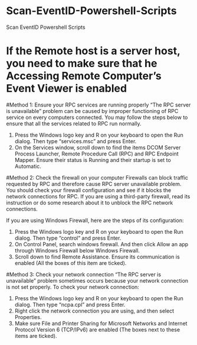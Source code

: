 # Scan-EventID-Powershell-Scripts
Scan EventID Powershell Scripts
# If the Remote host is a server host, you need to make sure that he Accessing Remote Computer’s Event Viewer is enabled 
#Method 1: Ensure your RPC services are running properly
“The RPC server is unavailable” problem can be caused by improper functioning of RPC service on every computers connected. You may follow the steps below to ensure that all the services related to RPC run normally.
1) Press the Windows logo key and R on your keyboard to open the Run dialog. Then type “services.msc” and press Enter.
2) On the Services window, scroll down to find the items DCOM Server Process Launcher, Remote Procedure Call (RPC) and RPC Endpoint Mapper. Ensure their status is Running and their startup is set to Automatic. 

#Method 2: Check the firewall on your computer
Firewalls can block traffic requested by RPC and therefore cause RPC server unavailable problem. You should check your firewall configuration and see if it blocks the network connections for RPC. If you are using a third-party firewall, read its instruction or do some research about it to unblock the RPC network connections. 

If you are using Windows Firewall, here are the steps of its configuration:

1) Press the Windows logo key and R on your keyboard to open the Run dialog. Then type “control“ and press Enter. 
2) On Control Panel, search windows firewall. And then click Allow an app through Windows Firewall below Windows Firewall.
3) Scroll down to find Remote Assistance. Ensure its communication is enabled (All the boxes of this item are ticked).

#Method 3: Check your network connection
“The RPC server is unavailable” problem sometimes occurs because your network connection is not set properly. To check your network connection:

1) Press the Windows logo key and R on your keyboard to open the Run dialog. Then type “ncpa.cpl” and press Enter. 
2) Right click the network connection you are using, and then select Properties.
3) Make sure File and Printer Sharing for Microsoft Networks and Internet Protocol Version 6 (TCP/IPv6) are enabled (The boxes next to these items are ticked).
